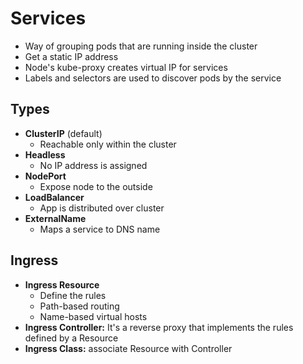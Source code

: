 # Services

- Way of grouping pods that are running inside the cluster
- Get a static IP address
- Node's kube-proxy creates virtual IP for services
- Labels and selectors are used to discover pods by the service
 

## Types

- **ClusterIP** (default)
  - Reachable only within the cluster
- **Headless**
  - No IP address is assigned
- **NodePort**
  - Expose node to the outside
- **LoadBalancer**
  - App is distributed over cluster
- **ExternalName**
  - Maps a service to  DNS name 

## Ingress 

- **Ingress Resource**
  - Define the rules 
  - Path-based routing 
  - Name-based virtual hosts
- **Ingress Controller:** It's a reverse proxy that implements the rules defined by a Resource
- **Ingress Class:** associate Resource with Controller